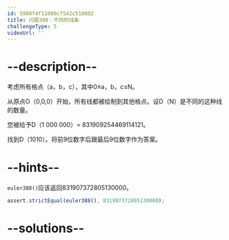 ```yaml
---
id: 5900f4f11000cf542c510002
title: 问题388：不同的线条
challengeType: 5
videoUrl: ''
---
```


# --description--

考虑所有格点（a，b，c），其中0≤a，b，c≤N。

从原点O（0,0,0）开始，所有线都被绘制到其他格点。设D（N）是不同的这种线的数量。

您被给予D（1 000 000）= 831909254469114121。

找到D（1010）。将前9位数字后跟最后9位数字作为答案。

# --hints--

`euler388()`应该返回831907372805130000。

```js
assert.strictEqual(euler388(), 831907372805130000);
```

# --solutions--

